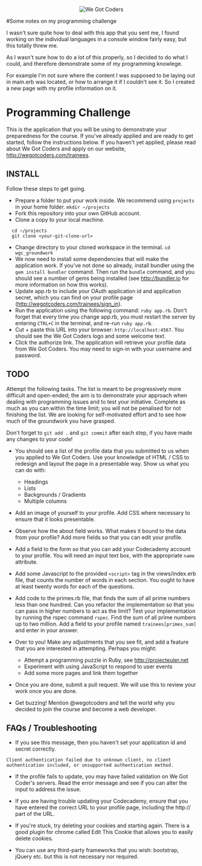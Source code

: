 <p align="center">
  <img src="http://wegotcoders.com/assets/logos/WEGOTCODERS_color_linked_in.png" alt="We Got Coders" />
</p>


#Some notes on my programming challenge

I wasn't sure quite how to deal with this app that you sent me, I found working on the individual languages in a console window fairly easy, but this totally threw me.

As I wasn't sure how to do a lot of this properly, so I decided to do what I could, and therefore demonstrate some of my programming knowlege.  

For example I'm not sure where the content I was supposed to be laying out in main.erb was located, or how to arrange it if I couldn't see it. So I created a new page with my profile information on it.







# Programming Challenge

This is the application that you will be using to demonstrate your preparedness for the course. If you've already applied and are ready to get started, follow the instructions below. If you haven't yet applied, please read about We Got Coders and apply on our website, http://wegotcoders.com/trainees.

## INSTALL

Follow these steps to get going.

* Prepare a folder to put your work inside. We recommend using ```projects``` in your home folder.
```mkdir ~/projects```
* Fork this repository into your own GitHub account.
* Clone a copy to your local machine.
```
  cd ~/projects
  git clone <your-git-clone-url>
```
* Change directory to your cloned workspace in the terminal. ```cd wgc_groundwork```
* We now need to install some dependencies that will make the application work. If you've not done so already, install bundler using the ```gem install bundler``` command. Then run the ```bundle``` command, and you should see a number of gems being installed (see http://bundler.io for more information on how this works).
* Update app.rb to include your OAuth application id and application secret,
which you can find on your profile page (http://wegotcoders.com/trainees/sign_in).
* Run the application using the following command: ```ruby app.rb```. Don't forget
that every time you change app.rb, you must restart the server by entering ```CTRL+C```
in the terminal, and re-run ```ruby app.rb```.
* Cut + paste this URL into your browser: ```http://localhost:4567```. You should see the We Got Coders logo and some welcome text.
* Click the authorize link. The application will retrieve your profile data from We Got Coders. You may need to sign-in with your username and password.

## TODO

Attempt the following tasks. The list is meant to be progressively more
difficult and open-ended; the aim is to demonstrate your approach when dealing with programming issues and to test your initiative. Complete as much as you can within the time limit; you will not be penalised for not finishing the list. We are looking for self-motivated effort and to see how much of the groundwork you have grasped.

Don't forget to ```git add .``` and ```git commit``` after each step, if you have made any changes to your code!

* You should see a list of the profile data that you submitted to us when you
applied to We Got Coders. Use your knowledge of HTML / CSS to redesign and
layout the page in a presentable way. Show us what you can do with:

    * Headings
    * Lists
    * Backgrounds / Gradients
    * Multiple columns

* Add an image of yourself to your profile. Add CSS where necessary to ensure that it looks presentable.

* Observe how the about field works. What makes it bound to the data from your profile? Add more fields so that you can edit your profile.

* Add a field to the form so that you can add your Codecademy account to
your profile. You will need an input text box, with the appropriate ```name``` attribute.

* Add some Javascript to the provided ```<script>``` tag in the views/index.erb file, that counts the number of words in each section. You ought to have at least twenty words for each of the questions.

* Add code to the primes.rb file, that finds the sum of all prime numbers less than one hundred. Can you refactor the implementation so that you can pass in higher numbers to act as the limit? Test your implementation by running the rspec command ```rspec```. Find the sum of all prime numbers up to two million. Add a field to your profile named ```trainees[primes_sum]``` and enter in your answer.

* Over to you! Make any adjustments that you see fit, and add a feature that you are interested in attempting. Perhaps you might:

    * Attempt a programming puzzle in Ruby, see http://projecteuler.net
    * Experiment with using JavaScript to respond to user events
    * Add some more pages and link them together

* Once you are done, submit a pull request. We will use this to review your work once you are done.

* Get buzzing! Mention @wegotcoders and tell the world why you decided to join the course and become a web developer.

## FAQs / Troubleshooting

* If you see this message, then you haven't set your application id and secret correctly.

```Client authentication failed due to unknown client, no client authentication included, or unsupported authentication method.```

* If the profile fails to update, you may have failed validation on We Got Coder's servers. Read the error message and see if you can alter the input to address the issue.

* If you are having trouble updating your Codecademy, ensure that you have entered the correct URL to your profile page, including the http:// part of the URL.

* If you're stuck, try deleting your cookies and starting again. There is a good plugin for chrome called Edit This Cookie that allows you to easily delete cookies.

* You can use any third-party frameworks that you wish: bootstrap, jQuery etc. but this is not necessary nor required.

